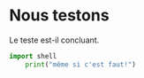 # Nous testons

Le teste est-il concluant.

``` py
import shell
    print("même si c'est faut!")

```